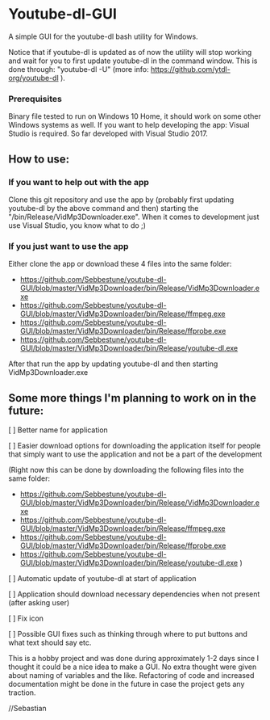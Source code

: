 # Youtube-dl-GUI
A simple GUI for the youtube-dl bash utility for Windows.

Notice that if youtube-dl is updated as of now the utility will stop working and wait for you to first update youtube-dl in the command window. This is done through: "youtube-dl -U" (more info: https://github.com/ytdl-org/youtube-dl ).

### Prerequisites
Binary file tested to run on Windows 10 Home, it should work on some other Windows systems as well.
If you want to help developing the app: Visual Studio is required. So far developed with Visual Studio 2017.
## How to use:
### If you want to help out with the app
Clone this git repository and use the app by (probably first updating youtube-dl by the above command and then) starting the "/bin/Release/VidMp3Downloader.exe". When it comes to development just use Visual Studio, you know what to do ;)
### If you just want to use the app
Either clone the app or download these 4 files into the same folder:
  - https://github.com/Sebbestune/youtube-dl-GUI/blob/master/VidMp3Downloader/bin/Release/VidMp3Downloader.exe
  - https://github.com/Sebbestune/youtube-dl-GUI/blob/master/VidMp3Downloader/bin/Release/ffmpeg.exe
  - https://github.com/Sebbestune/youtube-dl-GUI/blob/master/VidMp3Downloader/bin/Release/ffprobe.exe
  - https://github.com/Sebbestune/youtube-dl-GUI/blob/master/VidMp3Downloader/bin/Release/youtube-dl.exe

After that run the app by updating youtube-dl and then starting VidMp3Downloader.exe 

## Some more things I'm planning to work on in the future:
[ ] Better name for application

[ ] Easier download options for downloading the application itself for people that simply want to use the application and not be a part of the development 

(Right now this can be done by downloading the following files into the same folder: 
  - https://github.com/Sebbestune/youtube-dl-GUI/blob/master/VidMp3Downloader/bin/Release/VidMp3Downloader.exe
  - https://github.com/Sebbestune/youtube-dl-GUI/blob/master/VidMp3Downloader/bin/Release/ffmpeg.exe
  - https://github.com/Sebbestune/youtube-dl-GUI/blob/master/VidMp3Downloader/bin/Release/ffprobe.exe
  - https://github.com/Sebbestune/youtube-dl-GUI/blob/master/VidMp3Downloader/bin/Release/youtube-dl.exe
)

[ ] Automatic update of youtube-dl at start of application

[ ] Application should download necessary dependencies when not present (after asking user)

[ ] Fix icon

[ ] Possible GUI fixes such as thinking through where to put buttons and what text should say etc.


This is a hobby project and was done during approximately 1-2 days since I thought it could be a nice idea to make a GUI. No extra thought were given about naming of variables and the like. Refactoring of code and increased documentation might be done in the future in case the project gets any traction.

//Sebastian
